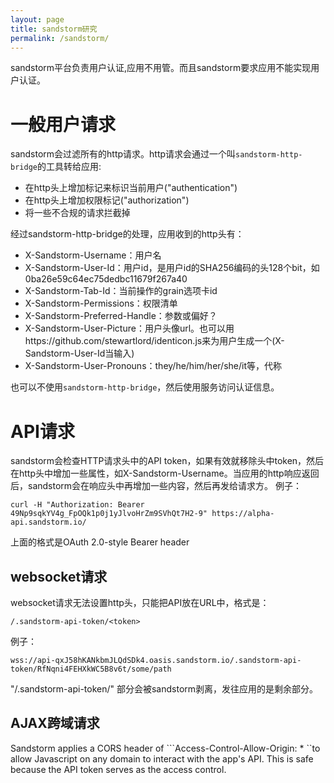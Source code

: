 ```yaml
---
layout: page
title: sandstorm研究
permalink: /sandstorm/
---
```


sandstorm平台负责用户认证,应用不用管。而且sandstorm要求应用不能实现用户认证。

# 一般用户请求
sandstorm会过滤所有的http请求。http请求会通过一个叫`sandstorm-http-bridge`的工具转给应用:
 - 在http头上增加标记来标识当前用户("authentication")
 - 在http头上增加权限标记("authorization")
 - 将一些不合规的请求拦截掉
 
 经过sandstorm-http-bridge的处理，应用收到的http头有：
 - X-Sandstorm-Username：用户名
 - X-Sandstorm-User-Id：用户id，是用户id的SHA256编码的头128个bit，如0ba26e59c64ec75dedbc11679f267a40
 - X-Sandstorm-Tab-Id：当前操作的grain选项卡id
 - X-Sandstorm-Permissions：权限清单
 - X-Sandstorm-Preferred-Handle：参数或偏好？
 - X-Sandstorm-User-Picture：用户头像url。也可以用https://github.com/stewartlord/identicon.js来为用户生成一个(X-Sandstorm-User-Id当输入)
 - X-Sandstorm-User-Pronouns：they/he/him/her/she/it等，代称

也可以不使用`sandstorm-http-bridge`，然后使用服务访问认证信息。

# API请求
sandstorm会检查HTTP请求头中的API token，如果有效就移除头中token，然后在http头中增加一些属性，如X-Sandstorm-Username。当应用的http响应返回后，sandstorm会在响应头中再增加一些内容，然后再发给请求方。
例子：
```
curl -H "Authorization: Bearer 49Np9sqkYV4g_FpOQk1p0j1yJlvoHrZm9SVhQt7H2-9" https://alpha-api.sandstorm.io/
```
上面的格式是OAuth 2.0-style Bearer header

## websocket请求
websocket请求无法设置http头，只能把API放在URL中，格式是：
```
/.sandstorm-api-token/<token>
```
例子：
```
wss://api-qxJ58hKANkbmJLQdSDk4.oasis.sandstorm.io/.sandstorm-api-token/RfNqni4FEHXkWC5B8v6t/some/path
```
 "/.sandstorm-api-token/<token>" 部分会被sandstorm剥离，发往应用的是剩余部分。

## AJAX跨域请求
Sandstorm applies a CORS header of ```Access-Control-Allow-Origin: * ``to allow Javascript on any domain to interact with the app's API. This is safe because the API token serves as the access control.
